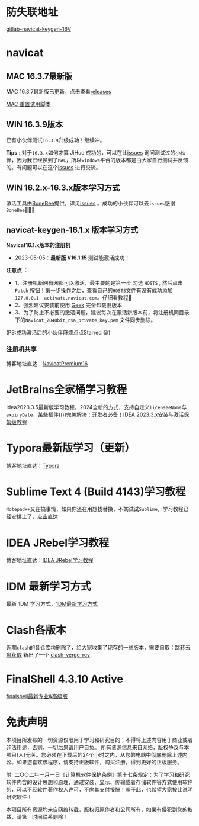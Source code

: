 # 防失联地址
[gitlab-navicat-keygen-16V](https://gitlab.com/ajiajishu/navicat-keygen-16V.git)

# navicat
## MAC 16.3.7最新版
 MAC 16.3.7最新版已更新，点击查看[releases](https://github.com/LiJunYi2/navicat-keygen-16V/releases/tag/v16.3.x)
 
 [MAC 重置试用脚本](https://github.com/LiJunYi2/navicat-keygen-16V/issues/34)

## WIN 16.3.9版本
 已有小伙伴测试`16.3.9`升级成功！继续冲。
 
 **Tips** : 对于`16.3.x`如何才算 JiHuo 成功的，可以在此[issues](https://github.com/LiJunYi2/navicat-keygen-16V/issues/11) 询问测试过的小伙伴，因为我已经换到了`MAC`，所以`windows`平台的版本都是由大家自行测试并反馈的。有问题可以在这个[issues](https://github.com/LiJunYi2/navicat-keygen-16V/issues/11) 进行交流。

## WIN 16.2.x-16.3.x版本学习方式
激活工具由[BoneBee](https://github.com/BoneBee)提供，详见[issues](https://github.com/LiJunYi2/navicat-keygen-16V/issues/6) 。成功的小伙伴可以去`issues`感谢`BoneBee`👏👏👏

## navicat-keygen-16.1.x 版本学习方式
**Navicat16.1.x版本的注册机**

- 2023-05-05：**最新版 V16.1.15** 测试能激活成功！

**注意点** ：
- 1、注册机断网有网都可以激活，最主要的是第一步 勾选 `HOSTS` , 然后点击 `Patch` 按钮！第一步操作之后，查看自己的`HOSTS`文件有没有成功添加`127.0.0.1	activate.navicat.com`。仔细看教程🚨
- 2、强烈建议安装前使用 [Geek](https://geekuninstaller.com/download?version=1.5.0.161) 完全卸载旧版本
- 3、为了防止不必要的激活问题，建议每次在激活新版本前，将注册机同目录下的`Navicat_2048bit_rsa_private_key.pem` 文件同步删除。

(PS:成功激活后的小伙伴麻烦点点Starred 😁)

### 注册机共享

博客地址直达：[NavicatPremium16](https://lijunyi.xyz/blogs/app/2022/NavicatPremium16.html)

# JetBrains全家桶学习教程

Idea2023.3.5最新版学习教程，2024全新的方式，支持自定义`licenseeName`与`expiryDate`，某些插件(())完美解决：[开发者必备！IDEA 2023.3.x安装与激活保姆级教程](https://riid7yr8pux.feishu.cn/docx/TxGhdiMg1oDVbexEuUKcQG7nnYe?from=from_copylink)

# Typora最新版学习（更新）

博客地址直达：[Typora](https://lijunyi.xyz/blogs/app/2022/Typora.html)

# Sublime Text 4 (Build 4143)学习教程

`Notepad++`又在搞事情，如果你还在用想找替换，不妨试试`Sublime`，学习教程已经安排上了，[点击直达](https://github.lijunyi.xyz/blogs/app/2023/sublimeText.html)

# IDEA JRebel学习教程
博客地址直达：[IDEA JRebel学习教程](https://lijunyi.xyz/blogs/app/2022/JRebel.html)

# IDM 最新学习方式

最新 1DM 学习方式，[1DM最新学习方式](https://riid7yr8pux.feishu.cn/docx/COebdeaFFo8P3LxGN96cowbhnOb)

# Clash各版本

近期`clash`的各仓库均删除了，给大家收集了现存的一些版本，需要自取：[跳转云盘获取](https://mega.nz/folder/Q2VhhSIa#CVMhBxBzo1f9vn08VPIwHQ)
新出了一个 [clash-verge-rev](https://github.com/clash-verge-rev/clash-verge-rev)

# FinalShell 4.3.10 Active
[finalshell最新专业&高级版](https://github.com/LiJunYi2/FinalShell-Active)

# 免责声明
本项目所发布的一切资源仅限用于学习和研究目的；不得将上述内容用于商业或者非法用途，否则，一切后果请用户自负。 所有资源信息来自网络，版权争议与本项目(人)无关。您必须在下载后的24个小时之内，从您的电脑中彻底删除上述内容。如果您喜欢该程序，请支持正版软件，购买注册，得到更好的正版服务。 

附: 二○○二年一月一日《计算机软件保护条例》第十七条规定：为了学习和研究软件内含的设计思想和原理，通过安装、显示、传输或者存储软件等方式使用软件的，可以不经软件著作权人许可，不向其支付报酬！鉴于此，也希望大家按此说明研究软件！

本项目所有资源均来自网络转载，版权归原作者和公司所有，如果有侵犯到您的权益，请第一时间联系删除！
